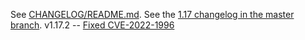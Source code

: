 See [CHANGELOG/README.md](./CHANGELOG/README.md).
See the [1.17 changelog in the master branch](https://github.com/kubernetes-sigs/gcp-compute-persistent-disk-csi-driver/blob/master/CHANGELOG/CHANGELOG-1.17.md).
v1.17.2 -- [Fixed CVE-2022-1996](https://github.com/kubernetes-sigs/gcp-compute-persistent-disk-csi-driver/pull/1977)